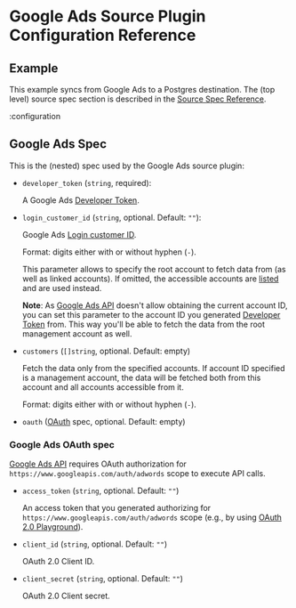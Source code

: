 # Google Ads Source Plugin Configuration Reference

## Example

This example syncs from Google Ads to a Postgres destination.
The (top level) source spec section is described in the [Source Spec Reference](/docs/reference/source-spec).

:configuration

## Google Ads Spec

This is the (nested) spec used by the Google Ads source plugin:

- `developer_token` (`string`, required):

  A Google Ads [Developer Token](https://developers.google.com/google-ads/api/docs/get-started/dev-token).

- `login_customer_id` (`string`, optional. Default: `""`):

  Google Ads [Login customer ID](https://support.google.com/google-ads/answer/1704344).

  Format: digits either with or without hyphen (`-`).

  This parameter allows to specify the root account to fetch data from (as well as linked accounts).
  If omitted, the accessible accounts are
  [listed](https://developers.google.com/google-ads/api/docs/account-management/listing-accounts)
  and are used instead.

  **Note**: As [Google Ads API](https://developers.google.com/google-ads/api/)
  doesn't allow obtaining the current account ID, you can set this parameter to the account ID you generated
  [Developer Token](https://developers.google.com/google-ads/api/docs/get-started/dev-token) from.
  This way you'll be able to fetch the data from the root management account as well.

- `customers` (`[]string`, optional. Default: empty)

  Fetch the data only from the specified accounts.
  If account ID specified is a management account, the data will be fetched both from this account and all accounts accessible from it.

  Format: digits either with or without hyphen (`-`).

- `oauth` ([OAuth](#google-ads-oauth-spec) spec, optional. Default: empty)


### Google Ads OAuth spec

[Google Ads API](https://developers.google.com/google-ads/api/)
requires OAuth authorization for `https://www.googleapis.com/auth/adwords` scope to execute API calls.

- `access_token` (`string`, optional. Default: `""`)

  An access token that you generated authorizing for `https://www.googleapis.com/auth/adwords` scope
  (e.g., by using [OAuth 2.0 Playground](https://developers.google.com/oauthplayground/)).

- `client_id` (`string`, optional. Default: `""`)

  OAuth 2.0 Client ID.

- `client_secret` (`string`, optional. Default: `""`)

  OAuth 2.0 Client secret.
